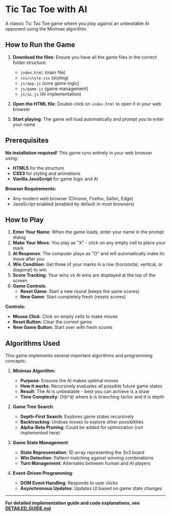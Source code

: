# Tic Tac Toe with AI

A classic Tic Tac Toe game where you play against an unbeatable AI opponent using the Minimax algorithm.

## How to Run the Game

1. **Download the files**: Ensure you have all the game files in the correct folder structure:

   - `index.html` (main file)
   - `css/style.css` (styling)
   - `js/app.js` (core game logic)
   - `js/game.js` (game management)
   - `js/ai.js` (AI implementation)

2. **Open the HTML file**: Double-click on `index.html` to open it in your web browser

3. **Start playing**: The game will load automatically and prompt you to enter your name

## Prerequisites

**No installation required!** This game runs entirely in your web browser using:

- **HTML5** for the structure
- **CSS3** for styling and animations
- **Vanilla JavaScript** for game logic and AI

**Browser Requirements:**

- Any modern web browser (Chrome, Firefox, Safari, Edge)
- JavaScript enabled (enabled by default in most browsers)

## How to Play

1. **Enter Your Name**: When the game loads, enter your name in the prompt dialog
2. **Make Your Move**: You play as "X" - click on any empty cell to place your mark
3. **AI Response**: The computer plays as "O" and will automatically make its move after you
4. **Win Condition**: Get three of your marks in a row (horizontal, vertical, or diagonal) to win
5. **Score Tracking**: Your wins vs AI wins are displayed at the top of the screen
6. **Game Controls**:
   - **Reset Game**: Start a new round (keeps the same scores)
   - **New Game**: Start completely fresh (resets scores)

**Controls:**

- **Mouse Click**: Click on empty cells to make moves
- **Reset Button**: Clear the current game
- **New Game Button**: Start over with fresh scores

## Algorithms Used

This game implements several important algorithms and programming concepts:

1. **Minimax Algorithm**:

   - **Purpose**: Ensures the AI makes optimal moves
   - **How it works**: Recursively evaluates all possible future game states
   - **Result**: The AI is unbeatable - best you can achieve is a draw
   - **Time Complexity**: O(b^d) where b is branching factor and d is depth

2. **Game Tree Search**:

   - **Depth-First Search**: Explores game states recursively
   - **Backtracking**: Undoes moves to explore other possibilities
   - **Alpha-Beta Pruning**: Could be added for optimization (not implemented here)

3. **Game State Management**:

   - **State Representation**: 1D array representing the 3x3 board
   - **Win Detection**: Pattern matching against winning combinations
   - **Turn Management**: Alternates between human and AI players

4. **Event-Driven Programming**:
   - **DOM Event Handling**: Responds to user clicks
   - **Asynchronous Updates**: Updates UI based on game state changes

---

**For detailed implementation guide and code explanations, see [DETAILED_GUIDE.md](DETAILED_GUIDE.md)**
